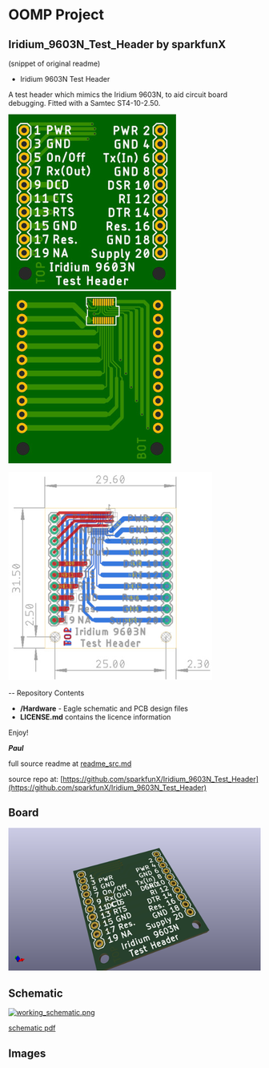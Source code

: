 # OOMP Project  
## Iridium_9603N_Test_Header  by sparkfunX  
  
(snippet of original readme)  
  
- Iridium 9603N Test Header  
  
  
A test header which mimics the Iridium 9603N, to aid circuit board debugging. Fitted with a Samtec ST4-10-2.50.  
  
![Top](https://github.com/PaulZC/Iridium_9603N_Test_Header/blob/master/img/Top.JPG)  
![Bottom](https://github.com/PaulZC/Iridium_9603N_Test_Header/blob/master/img/Bottom.JPG)  
  
![Dimensions](https://github.com/PaulZC/Iridium_9603N_Test_Header/blob/master/img/Dimensions.JPG)  
  
-- Repository Contents  
- **/Hardware** - Eagle schematic and PCB design files  
- **LICENSE.md** contains the licence information  
  
Enjoy!  
  
**_Paul_**  
  
  
  
  
  full source readme at [readme_src.md](readme_src.md)  
  
source repo at: [https://github.com/sparkfunX/Iridium_9603N_Test_Header](https://github.com/sparkfunX/Iridium_9603N_Test_Header)  
## Board  
  
[![working_3d.png](working_3d_600.png)](working_3d.png)  
## Schematic  
  
[![working_schematic.png](working_schematic_600.png)](working_schematic.png)  
  
[schematic pdf](working_schematic.pdf)  
## Images  
